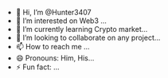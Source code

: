 - 👋 Hi, I’m @Hunter3407
- 👀 I’m interested on Web3 ...
- 🌱 I’m currently learning Crypto market...
- 💞️ I’m looking to collaborate on any project...
- 📫 How to reach me ...
- 😄 Pronouns: Him, His...
- ⚡ Fun fact: ...

<!---
Hunter3407/Hunter3407 is a ✨ special ✨ repository because its `README.md` (this file) appears on your GitHub profile.
You can click the Preview link to take a look at your changes.
--->
